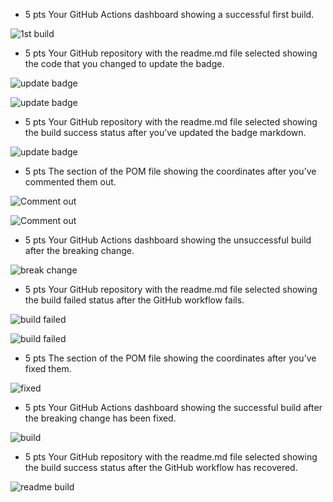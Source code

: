 - 5 pts Your GitHub Actions dashboard showing a successful first build.

![1st build](./hw5Images/1.png)

- 5 pts Your GitHub repository with the readme.md file selected showing the code that you
changed to update the badge.

![update badge](./hw5Images/2.png)

![update badge](./hw5Images/2.2.png)

- 5 pts Your GitHub repository with the readme.md file selected showing the build success
status after you’ve updated the badge markdown.

![update badge](./hw5Images/3.png)

- 5 pts The section of the POM file showing the coordinates after you’ve commented them
out.

![Comment out](./hw5Images/4.1.png)

![Comment out](./hw5Images/4.2.png)


- 5 pts Your GitHub Actions dashboard showing the unsuccessful build after the breaking
change.

![break change](./hw5Images/5.png)

- 5 pts Your GitHub repository with the readme.md file selected showing the build failed
status after the GitHub workflow fails.

![build failed](./hw5Images/6.1.png)

![build failed](./hw5Images/6.2.png)


- 5 pts The section of the POM file showing the coordinates after you’ve fixed them.

![fixed](./hw5Images/7.png)


- 5 pts Your GitHub Actions dashboard showing the successful build after the breaking
change has been fixed.


![build](./hw5Images/8.png)


- 5 pts Your GitHub repository with the readme.md file selected showing the build success
status after the GitHub workflow has recovered.

![readme build](./hw5Images/9.png)

